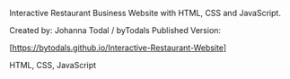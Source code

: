 Interactive Restaurant Business Website with HTML, CSS and JavaScript.

Created by:
Johanna Todal / byTodals
Published Version:

[https://bytodals.github.io/Interactive-Restaurant-Website]



HTML, CSS, JavaScript
 
